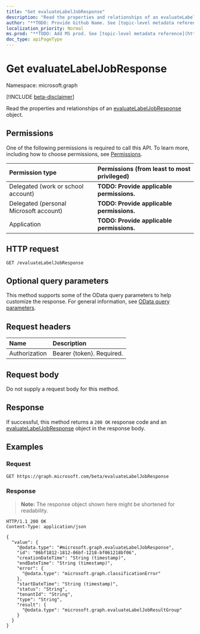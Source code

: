 ```yaml
---
title: "Get evaluateLabelJobResponse"
description: "Read the properties and relationships of an evaluateLabelJobResponse object."
author: "**TODO: Provide Github Name. See [topic-level metadata reference](https://msgo.azurewebsites.net/add/document/guidelines/metadata.html#topic-level-metadata)**"
localization_priority: Normal
ms.prod: "**TODO: Add MS prod. See [topic-level metadata reference](https://msgo.azurewebsites.net/add/document/guidelines/metadata.html#topic-level-metadata)**"
doc_type: apiPageType
---
```


# Get evaluateLabelJobResponse
Namespace: microsoft.graph

[!INCLUDE [beta-disclaimer](../../includes/beta-disclaimer.md)]

Read the properties and relationships of an [evaluateLabelJobResponse](../resources/evaluatelabeljobresponse.md) object.

## Permissions
One of the following permissions is required to call this API. To learn more, including how to choose permissions, see [Permissions](/graph/permissions-reference).

|Permission type|Permissions (from least to most privileged)|
|:---|:---|
|Delegated (work or school account)|**TODO: Provide applicable permissions.**|
|Delegated (personal Microsoft account)|**TODO: Provide applicable permissions.**|
|Application|**TODO: Provide applicable permissions.**|

## HTTP request

<!-- {
  "blockType": "ignored"
}
-->
``` http
GET /evaluateLabelJobResponse
```

## Optional query parameters
This method supports some of the OData query parameters to help customize the response. For general information, see [OData query parameters](/graph/query-parameters).

## Request headers
|Name|Description|
|:---|:---|
|Authorization|Bearer {token}. Required.|

## Request body
Do not supply a request body for this method.

## Response

If successful, this method returns a `200 OK` response code and an [evaluateLabelJobResponse](../resources/evaluatelabeljobresponse.md) object in the response body.

## Examples

### Request
<!-- {
  "blockType": "request",
  "name": "get_evaluatelabeljobresponse"
}
-->
``` http
GET https://graph.microsoft.com/beta/evaluateLabelJobResponse
```


### Response
>**Note:** The response object shown here might be shortened for readability.
<!-- {
  "blockType": "response",
  "truncated": true,
  "@odata.type": "microsoft.graph.evaluateLabelJobResponse"
}
-->
``` http
HTTP/1.1 200 OK
Content-Type: application/json

{
  "value": {
    "@odata.type": "#microsoft.graph.evaluateLabelJobResponse",
    "id": "06bf1812-1812-06bf-1218-bf061218bf06",
    "creationDateTime": "String (timestamp)",
    "endDateTime": "String (timestamp)",
    "error": {
      "@odata.type": "microsoft.graph.classificationError"
    },
    "startDateTime": "String (timestamp)",
    "status": "String",
    "tenantId": "String",
    "type": "String",
    "result": {
      "@odata.type": "microsoft.graph.evaluateLabelJobResultGroup"
    }
  }
}
```

